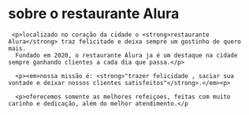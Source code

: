 <!DOCTYPE html>
<html lang="pt-br">
  <head>
      <meta charset="UTF-8">
      <title>restaurante Alura</title>
  </head>
  <body>
     <h1>sobre o restaurante Alura</h1>

     <p>localizado no coração da cidade o <strong>restaurante Alura</strong> traz felicitade e deixa sempre um gostinho de quero mais.
      Fundado em 2020, o restaurante Alura ja é um destaque na cidade sempre ganhando clientes a cada dia que passa.</p>

      <p><em>nossa missão é: <strong>"trazer felicidade , saciar sua vontade e deixar nossos clientes satisfeitos"</strong>.</em><p>

      <p>oferecemos somente as melhores refeiçoes, feitas com muito carinho e dedicação, além do melhor atendimento.</p
  </body>
</html>
